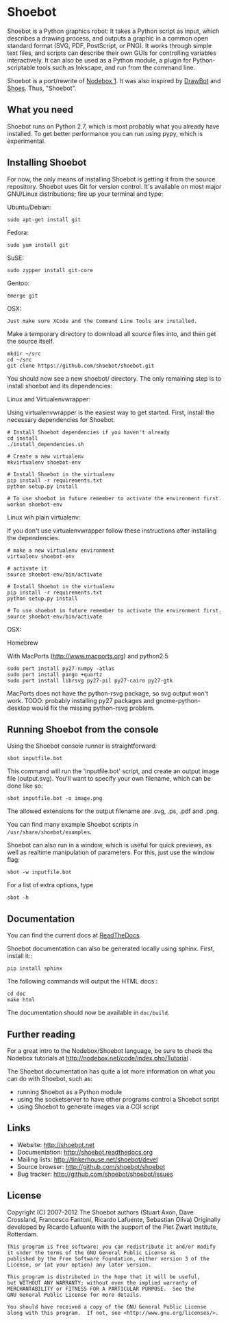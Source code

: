 Shoebot
=======

Shoebot is a Python graphics robot: It takes a Python script as input, which describes a drawing process, and outputs a graphic in a common open standard format (SVG, PDF, PostScript, or PNG). It works through simple text files, and scripts can describe their own GUIs for controlling variables interactively. It can also be used as a Python module, a plugin for Python-scriptable tools such as Inkscape, and run from the command line. 

Shoebot is a port/rewrite of [Nodebox 1](http://nodebox.net/code/index.php/Home). It was also inspired by [DrawBot](http://drawbot.com) and [Shoes](http://shoesrb.com/). Thus, "Shoebot".

What you need
-------------

Shoebot runs on Python 2.7, which is most probably what you already have installed.
To get better performance you can run using pypy, which is experimental.


Installing Shoebot
------------------

For now, the only means of installing Shoebot is getting it from the source repository. Shoebot uses Git for version control. It's available on most major GNU/Linux distributions; fire up your terminal and type:

Ubuntu/Debian:

    sudo apt-get install git

Fedora:

    sudo yum install git

SuSE:

    sudo zypper install git-core

Gentoo:

    emerge git


OSX:

    Just make sure XCode and the Command Line Tools are installed.


Make a temporary directory to download all source files into, and then get the source itself.

    mkdir ~/src
    cd ~/src
    git clone https://github.com/shoebot/shoebot.git




You should now see a new shoebot/ directory. The only remaining step is to install shoebot and its dependencies:



Linux and Virtualenvwrapper:

Using virtualenvwrapper is the easiest way to get started. First, install the necessary dependencies for Shoebot.
    
    # Install Shoebot dependencies if you haven't already
    cd install
    ./install_dependencies.sh
    
    # Create a new virtualenv
    mkvirtualenv shoebot-env
    
    # Install Shoebot in the virtualenv
    pip install -r requirements.txt
    python setup.py install

    # To use shoebot in future remember to activate the environment first.
    workon shoebot-env



Linux wih plain virtualenv:

If you don't use virtualenvwrapper follow these instructions after installing the dependencies.

    # make a new virtualenv environment
    virtualenv shoebot-env
    
    # activate it
    source shoebot-env/bin/activate

    # Install Shoebot in the virtualenv
    pip install -r requirements.txt
    python setup.py install

    # To use shoebot in future remember to activate the environment first.
    source shoebot-env/bin/activate




OSX:

Homebrew

With MacPorts (http://www.macports.org) and python2.5

    sudo port install py27-numpy -atlas
    sudo port install pango +quartz
    sudo port install librsvg py27-pil py27-cairo py27-gtk

MacPorts does not have the python-rsvg package, so svg output won't work.
TODO: probably installing py27 packages and gnome-python-desktop would fix the missing python-rsvg problem.



Running Shoebot from the console
--------------------------------

Using the Shoebot console runner is straightforward:

    sbot inputfile.bot

This command will run the 'inputfile.bot' script, and create an output image
file (output.svg). You'll want to specify your own filename, which can be
done like so:

    sbot inputfile.bot -o image.png

The allowed extensions for the output filename are .svg, .ps, .pdf and .png.

You can find many example Shoebot scripts in `/usr/share/shoebot/examples`.

Shoebot can also run in a window, which is useful for quick previews, as well
as realtime manipulation of parameters. For this, just use the window flag:

    sbot -w inputfile.bot

For a list of extra options, type

    sbot -h


Documentation
-------------

You can find the current docs at [ReadTheDocs](http://shoebot.readthedocs.org/).

Shoebot documentation can also be generated locally using sphinx. First, install it::

    pip install sphinx

The following commands will output the HTML docs::
  
    cd doc
    make html 

The documentation should now be available in `doc/build`.


Further reading
---------------

For a great intro to the Nodebox/Shoebot language, be sure to check the Nodebox tutorials at http://nodebox.net/code/index.php/Tutorial .

The Shoebot documentation has quite a lot more information on what you can do with Shoebot, such as:

  * running Shoebot as a Python module
  * using the socketserver to have other programs control a Shoebot script
  * using Shoebot to generate images via a CGI script


Links
-----

  * Website:             http://shoebot.net
  * Documentation:       http://shoebot.readthedocs.org
  * Mailing lists:       http://tinkerhouse.net/shoebot/devel
  * Source browser:	     http://github.com/shoebot/shoebot
  * Bug tracker:         http://github.com/shoebot/shoebot/issues


License
-------

Copyright (C) 2007-2012 The Shoebot authors (Stuart Axon, Dave Crossland, Francesco Fantoni, Ricardo Lafuente, Sebastian Oliva)
Originally developed by Ricardo Lafuente with the support of the Piet Zwart Institute, Rotterdam.

    This program is free software: you can redistribute it and/or modify
    it under the terms of the GNU General Public License as
    published by the Free Software Foundation, either version 3 of the
    License, or (at your option) any later version.

    This program is distributed in the hope that it will be useful,
    but WITHOUT ANY WARRANTY; without even the implied warranty of
    MERCHANTABILITY or FITNESS FOR A PARTICULAR PURPOSE.  See the
    GNU General Public License for more details.

    You should have received a copy of the GNU General Public License
    along with this program.  If not, see <http://www.gnu.org/licenses/>.


